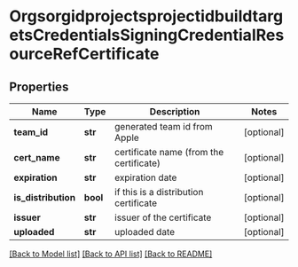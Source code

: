 # OrgsorgidprojectsprojectidbuildtargetsCredentialsSigningCredentialResourceRefCertificate

## Properties
Name | Type | Description | Notes
------------ | ------------- | ------------- | -------------
**team_id** | **str** | generated team id from Apple | [optional] 
**cert_name** | **str** | certificate name (from the certificate) | [optional] 
**expiration** | **str** | expiration date | [optional] 
**is_distribution** | **bool** | if this is a distribution certificate | [optional] 
**issuer** | **str** | issuer of the certificate | [optional] 
**uploaded** | **str** | uploaded date | [optional] 

[[Back to Model list]](../README.md#documentation-for-models) [[Back to API list]](../README.md#documentation-for-api-endpoints) [[Back to README]](../README.md)


